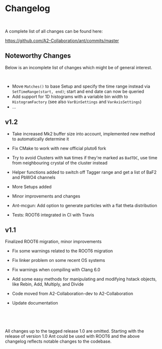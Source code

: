 # Changelog

&nbsp;

A complete list of all changes can be found here:

https://github.com/A2-Collaboration/ant/commits/master


## Noteworthy Changes

Below is an incomplete list of changes which might be of general interest.

&nbsp;

 * Move `Matches()` to base Setup and specify the time range instead via `SetTimeRange(start, end)`; start and end date can now be queried
 * Add support for 1D histograms with a variable bin width to `HistogramFactory` (see also `VarBinSettings` and `VarAxisSettings`)
 * ...


## v1.2

 * Take increased Mk2 buffer size into account, implemented new method to automatically determine it
 * Fix CMake to work with new official pluto6 fork
 * Try to avoid Clusters with `NaN` times if they're marked as `BadTDC`, use time from neighbouring crystal of the cluster instead
 * Helper functions added to switch off Tagger range and get a list of BaF2 and PbWO4 channels
 * More Setups added
 * Minor improvements and changes

 * Ant-mcgun: Add option to generate particles with a flat theta distribution

 * Tests: ROOT6 integrated in CI with Travis


## v1.1

Finalized ROOT6 migration, minor improvements
 * Fix some warnings related to the ROOT6 migration
 * Fix linker problem on some recent OS systems
 * Fix warnings when compiling with Clang 6.0

 * Add some easy methods for manipulating and modifying hstack objects, like Rebin, Add, Multiply, and Divide
 * Code moved from A2-Collaboration-dev to A2-Collaboration

 * Update documentation


&nbsp;

&nbsp;

All changes up to the tagged release 1.0 are omitted. Starting with the release of version 1.0 Ant could be used with ROOT6 and the above changelog reflects notable changes to the codebase.

